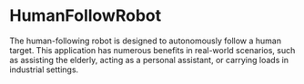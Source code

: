 # HumanFollowRobot
The human-following robot is designed to autonomously follow a human target. This application has numerous benefits in real-world scenarios, such as assisting the elderly, acting as a personal assistant, or carrying loads in industrial settings. 
